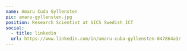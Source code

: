 ```yaml
---
name: Amaru Cuda Gyllensten
pic: amaru-gyllensten.jpg
position: Research Scientist at SICS Swedish ICT
social:
  - title: linkedin
  url: https://www.linkedin.com/in/amaru-cuba-gyllensten-847864a3/
---
```

